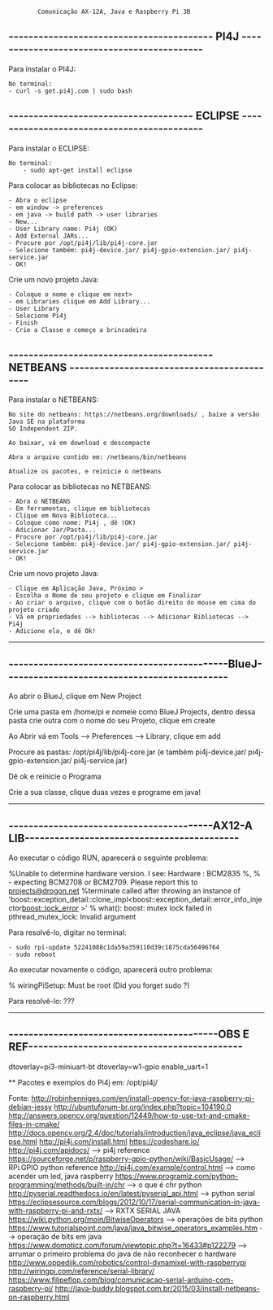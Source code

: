 
			Comunicação AX-12A, Java e Raspberry Pi 3B


----------------------------------------- PI4J -------------------------------------------
---------


Para instalar o PI4J:

	No terminal: 
	- curl -s get.pi4j.com | sudo bash

------------------------------------- ECLIPSE -------------------------------------------
---------


Para instalar o ECLIPSE:

	No terminal: 
		- sudo apt-get install eclipse

Para colocar as bibliotecas no Eclipse:

	- Abra o eclipse
	- em window -> preferences
	- em java -> build path -> user libraries
	- New...
	- User Library name: Pi4j (OK)
	- Add External JARs...
	- Procure por /opt/pi4j/lib/pi4j-core.jar 
	- Selecione também: pi4j-device.jar/ pi4j-gpio-extension.jar/ pi4j-service.jar
	- OK!

Crie um novo projeto Java:

	- Coloque o nome e clique em next>
	- em Libraries clique em Add Library...
	- User Library
	- Selecione Pi4j
	- Finish
	- Crie a Classe e começe a brincadeira

----------------------------------------- NETBEANS -------------------------------------------
---------

Para instalar o NETBEANS:

	No site do netbeans: https://netbeans.org/downloads/ , baixe a versão Java SE na plataforma
	SO Independent ZIP.

	Ao baixar, vá em download e descompacte

	Abra o arquivo contido em: /netbeans/bin/netbeans

	Atualize os pacotes, e reinicie o netbeans

Para colocar as bibliotecas no NETBEANS:

	- Abra o NETBEANS
	- Em ferramentas, clique em bibliotecas
	- Clique em Nova Biblioteca...
	- Coloque como nome: Pi4j , dê (OK)
	- Adicionar Jar/Pasta...
	- Procure por /opt/pi4j/lib/pi4j-core.jar 
	- Selecione também: pi4j-device.jar/ pi4j-gpio-extension.jar/ pi4j-service.jar
	- OK!

Crie um novo projeto Java:

	- Clique em Aplicação Java, Próximo >
	- Escolha o Nome de seu projeto e clique em Finalizar
	- Ao criar o arquivo, clique com o botão direito do mouse em cima do projeto criado
	- Vá em propriedades --> bibliotecas --> Adicionar Bibliotecas --> Pi4j
	- Adicione ela, e dê Ok!

----------------------------------------------------------------------------------------------
--------------------------------------------BlueJ---------------------------------------------
----------------------------------------------------------------------------------------------

	
Ao abrir o BlueJ, clique em New Project

Crie uma pasta em /home/pi e nomeie como BlueJ Projects, dentro dessa pasta crie outra com o nome do seu Projeto, clique em create

Ao Abrir vá em Tools --> Preferences --> Library, clique em add

Procure as pastas: /opt/pi4j/lib/pi4j-core.jar (e também pi4j-device.jar/ pi4j-gpio-extension.jar/ pi4j-service.jar)

Dê ok e reinicie o Programa

Crie a sua classe, clique duas vezes e programe em java!



----------------------------------------------------------------------------------------------
-----------------------------------------AX12-A LIB-------------------------------------------
----------------------------------------------------------------------------------------------

Ao executar o código RUN, aparecerá o seguinte problema:


%Unable to determine hardware version. I see: Hardware	: BCM2835
%,
% - expecting BCM2708 or BCM2709. Please report this to projects@drogon.net
%terminate called after throwing an instance of 'boost::exception_detail::clone_impl<boost::exception_detail::error_info_injector<boost::lock_error> >'
%  what():  boost: mutex lock failed in pthread_mutex_lock: Invalid argument

Para resolvê-lo, digitar no terminal:

	- sudo rpi-update 52241088c1da59a359110d39c1875cda56496764
	- sudo reboot

Ao executar novamente o código, aparecerá outro problema: 

% wiringPiSetup: Must be root (Did you forget sudo ?)

Para resolvê-lo: ???



----------------------------------------------------------------------------------------------
------------------------------------------OBS E REF-------------------------------------------
----------------------------------------------------------------------------------------------

dtoverlay=pi3-miniuart-bt
dtoverlay=w1-gpio
enable_uart=1

** Pacotes e exemplos do Pi4j em: /opt/pi4j/

Fonte: http://robinhenniges.com/en/install-opencv-for-java-raspberry-pi-debian-jessy
       http://ubuntuforum-br.org/index.php?topic=104190.0
       http://answers.opencv.org/question/12449/how-to-use-txt-and-cmake-files-in-cmake/
       http://docs.opencv.org/2.4/doc/tutorials/introduction/java_eclipse/java_eclipse.html
       http://pi4j.com/install.html
       https://codeshare.io/
       http://pi4j.com/apidocs/                                                                            --> pi4j reference
       https://sourceforge.net/p/raspberry-gpio-python/wiki/BasicUsage/                                    --> RPi.GPIO python reference
       http://pi4j.com/example/control.html                                                                --> como acender um led, java raspberry
       https://www.programiz.com/python-programming/methods/built-in/chr                                   --> o que é chr python 
       http://pyserial.readthedocs.io/en/latest/pyserial_api.html                                          --> python serial
       https://eclipsesource.com/blogs/2012/10/17/serial-communication-in-java-with-raspberry-pi-and-rxtx/ --> RXTX SERIAL JAVA
       https://wiki.python.org/moin/BitwiseOperators                                                       --> operações de bits python
       https://www.tutorialspoint.com/java/java_bitwise_operators_examples.htm                             --> operação de bits em java
       https://www.domoticz.com/forum/viewtopic.php?t=16433#p122279                                        --> arrumar o primeiro problema do java de não reconhecer o hardware
       http://www.oppedijk.com/robotics/control-dynamixel-with-raspberrypi
       http://wiringpi.com/reference/serial-library/
       https://www.filipeflop.com/blog/comunicacao-serial-arduino-com-raspberry-pi/
       http://java-buddy.blogspot.com.br/2015/03/install-netbeans-on-raspberry.html
